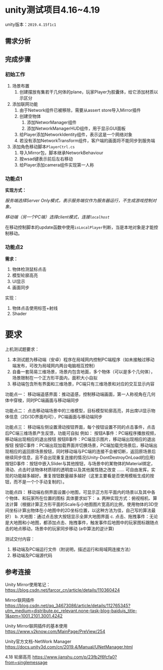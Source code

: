 # unity测试项目4.16~4.19

unity版本：`2019.4.15f1c1`

## 需求分析

## 完成步骤

### 初始工作

1. 场景布置
   1. 创建摆放有集若干几何体的plane，玩家Player为胶囊体，给它添加材质以示区分
2. 添加联网功能
   1. 由于Network组件已被移除，需要从assert store导入Mirror插件
   2. 创建空物体
      1. 添加NetworManager组件
      2. 添加NetworkManagerHUD组件，用于显示GUI面板
   3. 给Player添加NetworkIdentity组件，表示这是一个网络对象
   4. 若没有添加NetworkTransform组件，客户端的画面将不能同步到服务端
3. 添加角色移动脚本`PlayerCtrl.cs`
   1. 导入Mirror包，脚本继承NetworkBehaviour
   2. 按wsad键表示前后左右移动
   3. 给Player添加camera组件实现第一人称



### 功能点1

**实现方式：**

*服务端选择Server Only模式，表示服务端仅作为服务器运行，不生成游戏控制对象。*

*移动端（另一个PC端）选择client模式，连接`localhost`*



在移动控制脚本的update函数中使用`isLocalPlayer`判断，当是本地对象是才能控制移动。

### 功能点2

**需求：**

1. 物体检测鼠标点击
2. 模型轮廓高亮
3. UI显示
4. 画面同步



实现：

1. 物体点击使用标签+射线
2. Shader

# 要求

上机测试题要求：
1. 本测试题为移动端（安卓）程序在局域网内控制PC端程序（如未接触过移动端发布，可改为局域网内两台电脑相互控制）
2. 自备一套简易三维场景，场景内包含地面，多个物体（可以是多个几何体），场景限制在一个正方形平面内，面积大小自拟
3. 移动端包含所有界面和三维场景，PC端只有三维场景和对应的交互显示内容

功能点一： 
移动端遥感界面：推动遥感，控制移动端画面，第一人称视角在几何体中穿梭，同时PC端画面与移动端同步

功能点二：
点击移动端场景中的三维模型，目标模型轮廓高亮，并出席UI显示物体信息（2D/3D界面均可），PC端画面与移动端同步

功能点三：
移动端左侧设置滑动按钮界面，每个按钮设置不同的点击事件，点击后PC端三维场景产生反馈，功能可自拟
例如：
按钮A事件：PC端程序播放视频，移动端出现相应的退出按钮
按钮B事件：PC端显示图片，移动端出现相应的退出按钮
按钮C事件：PC端出现加载界面并切换场景，PC端加载完场景后，移动端出现相应的返回原场景按钮，同时移动端与PC端的连接不会被切断，返回原场景后继续同步信息，且不会出现重复连接的情况(Unity-DontDestroyOnLoad的应用)
按钮D事件：按钮中嵌入Slider与其他按钮，与场景中的某物体的Material绑定，滑动、点击时该物体材质球的透明度以及其他属性随之改变
      ......
      可自由发挥，实现的功能越多越好。重复按钮数量越多越好（这里主要看是否使用模板生成的按钮，而不是一个个手动复制的）。

功能点四：
移动端右侧界面设置小地图，可显示正方形平面内的场景以及其中各个物体、和玩家所在位置的图标
具体要求如下：
a. 两种实现方式：俯视相机、算法计算（根据计算正方形平面的Scale与小地图图片宽高的比例，使用物体的3D空间坐标计算出物体在小地图中的2D坐标位置，以这种方法为佳，自己写的算法最好）
b. 大地图：通过点击放大按钮显示全屏大地图界面
c. 点击、拖拽事件：无论是大地图和小地图，都添加点击、拖拽事件，触发事件后地图中的玩家图标跟随点击的地点移动，场景中的玩家同步移动 (a中算法的逆计算)


测试交付内容：
1. 移动端及PC端运行文件（附说明，描述运行和局域网连接方法）
2. 移动端及PC端源代码



## 参考连接

Unity Mirror使用笔记：
https://blog.csdn.net/farcor_cn/article/details/110360424

Mirror联网插件
https://blog.csdn.net/qq_34673086/article/details/112765345?utm_medium=distribute.pc_relevant.none-task-blog-baidujs_title-1&spm=1001.2101.3001.4242

Unity Mirror联网插件的基本使用
https://www.v2know.com/MainPage/PreView/254

Unity官方文档-NetWork Manager
https://docs.unity3d.com/cn/2019.4/Manual/UNetManager.html

4.18
轮廓高亮
https://www.jianshu.com/p/23fb2f6fcfa0?from=singlemessage